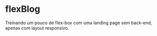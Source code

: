 # flexBlog
Treinando um pouco de flex-box com uma landing page sem back-end, apenas com layout responsivo.
